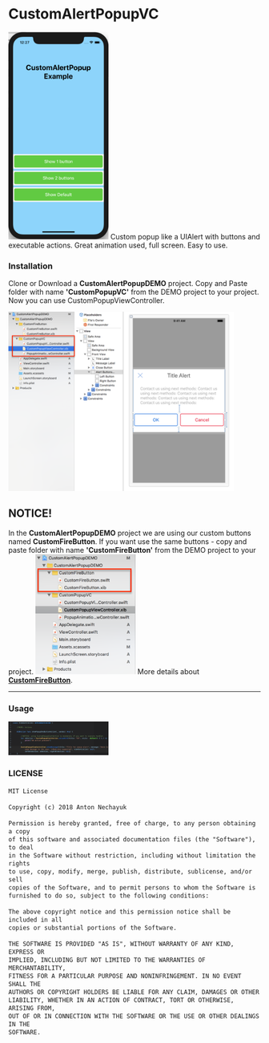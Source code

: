 # CustomAlertPopupVC
<img  width="200" src="/ReadmeSources/1.png" />
Custom popup like a UIAlert with buttons and executable actions. Great animation used, full screen. Easy to use.

### Installation

Clone or Download a **CustomAlertPopupDEMO** project.
Copy and Paste folder with name **'CustomPopupVC'** from the DEMO project to your project.
Now you can use CustomPopupViewController.

<img width="450" src="/ReadmeSources/4.png" />

## NOTICE!
In the **CustomAlertPopupDEMO** project we are using our custom buttons named **CustomFireButton**.
If you want use the same buttons - copy and paste folder with name **'CustomFireButton'** from the DEMO project to your project.
<img width="200" src="/ReadmeSources/5.png" />
More details about [**CustomFireButton**](https://github.com/mYoda/CustomFireButton/).



   
  
 


---


### Usage

<img width="200" src="/ReadmeSources/3.png" />


  
### LICENSE
```
MIT License

Copyright (c) 2018 Anton Nechayuk

Permission is hereby granted, free of charge, to any person obtaining a copy
of this software and associated documentation files (the "Software"), to deal
in the Software without restriction, including without limitation the rights
to use, copy, modify, merge, publish, distribute, sublicense, and/or sell
copies of the Software, and to permit persons to whom the Software is
furnished to do so, subject to the following conditions:

The above copyright notice and this permission notice shall be included in all
copies or substantial portions of the Software.

THE SOFTWARE IS PROVIDED "AS IS", WITHOUT WARRANTY OF ANY KIND, EXPRESS OR
IMPLIED, INCLUDING BUT NOT LIMITED TO THE WARRANTIES OF MERCHANTABILITY,
FITNESS FOR A PARTICULAR PURPOSE AND NONINFRINGEMENT. IN NO EVENT SHALL THE
AUTHORS OR COPYRIGHT HOLDERS BE LIABLE FOR ANY CLAIM, DAMAGES OR OTHER
LIABILITY, WHETHER IN AN ACTION OF CONTRACT, TORT OR OTHERWISE, ARISING FROM,
OUT OF OR IN CONNECTION WITH THE SOFTWARE OR THE USE OR OTHER DEALINGS IN THE
SOFTWARE.
```
